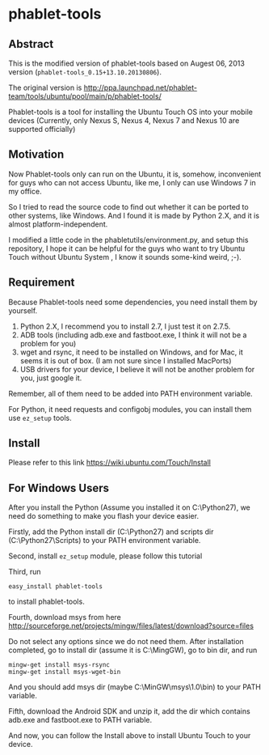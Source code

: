 phablet-tools
=============

Abstract
---------
This is the modified version of phablet-tools based on Augest 06, 2013 version (`phablet-tools_0.15+13.10.20130806`).

The original version is http://ppa.launchpad.net/phablet-team/tools/ubuntu/pool/main/p/phablet-tools/

Phablet-tools is a tool for installing the Ubuntu Touch OS into your mobile devices (Currently, only Nexus S, Nexus 4, Nexus 7 and Nexus 10 are supported officially)

Motivation
----------

Now Phablet-tools only can run on the Ubuntu, it is, somehow, inconvenient for guys who can not access Ubuntu, like me, I only can use Windows 7 in my office. 

So I tried to read the source code to find out whether it can be ported to other systems, like Windows. And I found it is made by Python 2.X, and it is almost platform-independent.

I modified a little code in the  phabletutils/environment.py, and setup this repository, I hope it can be helpful for the guys who want to try Ubuntu Touch without Ubuntu System , I know it sounds some-kind weird, ;-).

Requirement
-----------

Because Phablet-tools need some dependencies, you need install them by yourself.

1. Python 2.X, I recommend you to install 2.7, I just test it on 2.7.5.
2. ADB tools (including adb.exe and fastboot.exe, I think it will not be a problem for you)
3. wget and rsync, it need to be installed on Windows, and for Mac, it seems it is out of box. (I am not sure since I installed MacPorts)
4. USB drivers for your device, I believe it will not be another problem for you, just google it.

Remember, all of them need to be added into PATH environment variable.

For Python, it need requests and configobj modules, you can install them use `ez_setup` tools.

Install 
--------
Please refer to this link https://wiki.ubuntu.com/Touch/Install

For Windows Users
-----------------

After you install the Python (Assume you installed it on C:\Python27), we need do something to make you flash your device easier.

Firstly, add the Python install dir (C:\Python27) and scripts dir (C:\Python27\Scripts) to your PATH environment variable.

Second, install `ez_setup` module, please follow this tutorial

Third, run

    easy_install phablet-tools

to install phablet-tools.

Fourth, download msys from here http://sourceforge.net/projects/mingw/files/latest/download?source=files

Do not select any options since we do not need them. After installation completed, go to install dir (assume it is C:\MingGW), go to bin dir, and run

    mingw-get install msys-rsync
    mingw-get install msys-wget-bin

And you should add msys dir (maybe C:\MinGW\msys\1.0\bin) to your PATH variable.

Fifth, download the Android SDK and unzip it, add the dir which contains adb.exe and fastboot.exe to PATH variable.

And now, you can follow the Install above to install Ubuntu Touch to your device.
    
